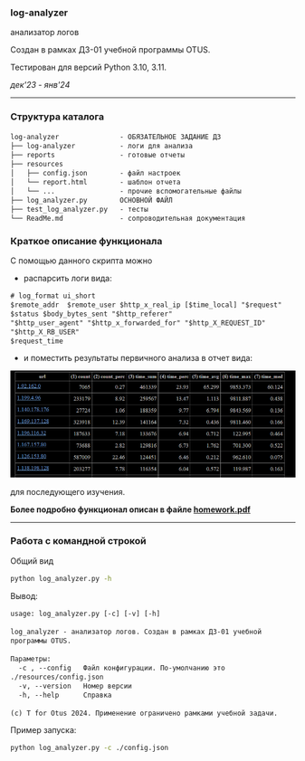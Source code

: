 ### log-analyzer
анализатор логов

Создан в рамках ДЗ-01 учебной программы OTUS.

Тестирован для версий Python 3.10, 3.11.

*дек'23 - янв'24*
<hr>

### Структура каталога

```
log-analyzer               - ОБЯЗАТЕЛЬНОЕ ЗАДАНИЕ ДЗ
├── log-analyzer           - логи для анализа
├── reports                - готовые отчеты
├── resources
│   ├── config.json        - файл настроек
│   └── report.html        - шаблон отчета
│   └── ...                - прочие вспомогательные файлы
├── log_analyzer.py        ОСНОВНОЙ ФАЙЛ
├── test_log_analyzer.py   - тесты
└── ReadMe.md              - сопроводительная документация

```
### Краткое описание функционала
С помощью данного скрипта можно
- распарсить логи вида:
```
# log_format ui_short 
$remote_addr  $remote_user $http_x_real_ip [$time_local] "$request"
$status $body_bytes_sent "$http_referer" 
"$http_user_agent" "$http_x_forwarded_for" "$http_X_REQUEST_ID" "$http_X_RB_USER"
$request_time
```
- и поместить результаты первичного анализа в отчет вида:

![img.png](resources/img.png)

для последующего изучения.



**Более подробно функционал описан в файле [homework.pdf](resources/homework.pdf)**
<hr>

### Работа с командной строкой

Общий вид
``` bash
python log_analyzer.py -h
```
Вывод:
```
usage: log_analyzer.py [-c] [-v] [-h]

log_analyzer - анализатор логов. Создан в рамках ДЗ-01 учебной программы OTUS.

Параметры:
  -c , --config   Файл конфигурации. По-умолчанию это ./resources/config.json
  -v, --version   Номер версии
  -h, --help      Справка

(c) T for Otus 2024. Применение ограничено рамками учебной задачи.
```

Пример запуска:
``` bash
python log_analyzer.py -с ./config.json
```
